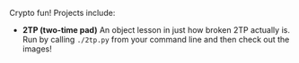 Crypto fun! Projects include:

* **2TP (two-time pad)** An object lesson in just how broken 2TP actually is. Run by calling `./2tp.py` from your command line and then check out the images!
